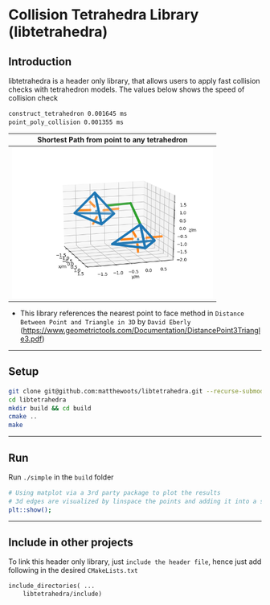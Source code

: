 # Collision Tetrahedra Library (libtetrahedra)

## Introduction
libtetrahedra is a header only library, that allows users to apply fast collision checks with tetrahedron models. The values below shows the speed of collision check
```bash
construct_tetrahedron 0.001645 ms 
point_poly_collision 0.001355 ms
```
| **Shortest Path from point to any tetrahedron** |
| -- |
| [<img src="shortest.png" width="400"/>](shortest.png) |


- This library references the nearest point to face method in `Distance Between Point and Triangle in 3D` by `David Eberly` (https://www.geometrictools.com/Documentation/DistancePoint3Triangle3.pdf)

---

## Setup
```bash
git clone git@github.com:matthewoots/libtetrahedra.git --recurse-submodules
cd libtetrahedra
mkdir build && cd build
cmake .. 
make
```

---
## Run 

Run `./simple` in the `build` folder

```bash
# Using matplot via a 3rd party package to plot the results
# 3d edges are visualized by linspace the points and adding it into a scatter plot
plt::show();
```

---

## Include in other projects
To link this header only library, just `include the header file`, hence just add following in the desired `CMakeLists.txt`
```
include_directories( ...
    libtetrahedra/include)
```
